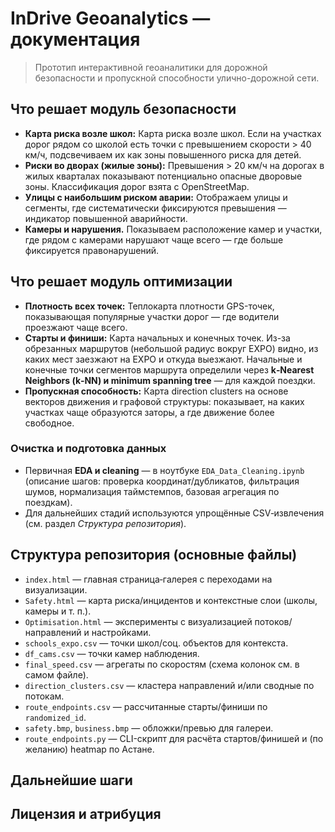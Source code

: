 # InDrive Geoanalytics — документация

> Прототип интерактивной геоаналитики для дорожной безопасности и пропускной способности улично-дорожной сети.

## Что решает модуль безопасности
- **Карта риска возле школ:** Карта риска возле школ. Если на участках дорог рядом со школой есть точки с превышением скорости > 40 км/ч, подсвечиваем их как зоны повышенного риска для детей.
- **Риски во дворах (жилые зоны):** Превышения > 20 км/ч на дорогах в жилых кварталах показывают потенциально опасные дворовые зоны. Классификация дорог взята с OpenStreetMap.
- **Улицы с наибольшим риском аварии:** Отображаем улицы и сегменты, где систематически фиксируются превышения — индикатор повышенной аварийности.
- **Камеры и нарушения.** Показываем расположение камер и участки, где рядом с камерами нарушают чаще всего — где больше фиксируется правонарушений.

## Что решает модуль оптимизации
- **Плотность всех точек:** Теплокарта плотности GPS-точек, показывающая популярные участки дорог — где водители проезжают чаще всего.
- **Старты и финиши:** Карта начальных и конечных точек. Из-за обрезанных маршрутов (небольшой радиус вокруг EXPO) видно, из каких мест заезжают на EXPO и откуда выезжают. Начальные и конечные точки сегментов маршрута определили через **k‑Nearest Neighbors (k‑NN) и minimum spanning tree**  — для каждой поездки.
- **Пропускная способность:** Карта direction clusters на основе векторов движения и графовой структуры: показывает, на каких участках чаще образуются заторы, а где движение более свободное.


###  Очистка и подготовка данных
- Первичная **EDA и cleaning** — в ноутбуке `EDA_Data_Cleaning.ipynb` (описание шагов: проверка координат/дубликатов, фильтрация шумов, нормализация таймстемпов, базовая агрегация по поездкам).
- Для дальнейших стадий используются упрощённые CSV‑извлечения (см. раздел *Структура репозитория*).

## Структура репозитория (основные файлы)
- `index.html` — главная страница‑галерея с переходами на визуализации.
- `Safety.html` — карта риска/инцидентов и контекстные слои (школы, камеры и т. п.).
- `Optimisation.html` — эксперименты с визуализацией потоков/направлений и настройками.
- `schools_expo.csv` — точки школ/соц. объектов для контекста.
- `df_cams.csv` — точки камер наблюдения.
- `final_speed.csv` — агрегаты по скоростям (схема колонок см. в самом файле).
- `direction_clusters.csv` — кластера направлений и/или сводные по потокам.
- `route_endpoints.csv` — рассчитанные старты/финиши по `randomized_id`.
- `safety.bmp`, `business.bmp` — обложки/превью для галереи.
- `route_endpoints.py` — CLI-скрипт для расчёта стартов/финишей и (по желанию) heatmap по Астане.


## Дальнейшие шаги 


## Лицензия и атрибуция
